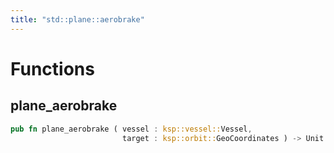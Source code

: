 ```yaml
---
title: "std::plane::aerobrake"
---
```




# Functions


## plane_aerobrake

```rust
pub fn plane_aerobrake ( vessel : ksp::vessel::Vessel,
                         target : ksp::orbit::GeoCoordinates ) -> Unit
```


